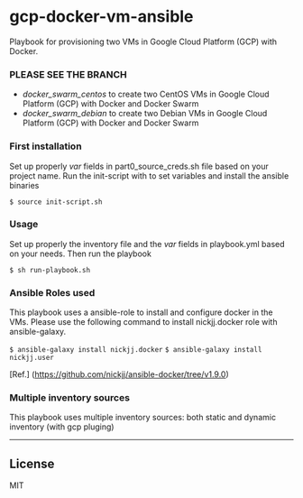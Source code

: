# gcp-docker-vm-ansible
Playbook for provisioning two VMs in Google Cloud Platform (GCP) with Docker.


### PLEASE SEE THE BRANCH 
- *docker_swarm_centos* to create two CentOS VMs in Google Cloud Platform (GCP) with Docker and Docker Swarm
- *docker_swarm_debian* to create two Debian VMs in Google Cloud Platform (GCP) with Docker and Docker Swarm


### First installation
Set up properly *var* fields in part0_source_creds.sh file based on your project name.
Run the init-script with to set variables and install the ansible binaries

`$ source init-script.sh`

### Usage

Set up properly the inventory file and the *var* fields in playbook.yml based on your needs.
Then run the playbook

`$ sh run-playbook.sh`


### Ansible Roles used
This playbook uses a ansible-role to install and configure docker in the VMs.
Please use the following command to install nickjj.docker role with ansible-galaxy.

`$ ansible-galaxy install nickjj.docker`
`$ ansible-galaxy install nickjj.user`

[Ref.] (https://github.com/nickjj/ansible-docker/tree/v1.9.0)

###  Multiple inventory sources
This playbook uses multiple inventory sources: both static and dynamic inventory (with gcp pluging)

-----------

## License

MIT
